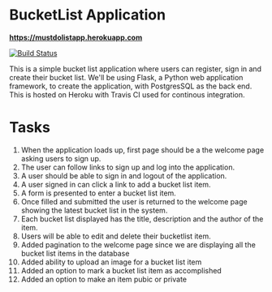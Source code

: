 # BucketList Application

**https://mustdolistapp.herokuapp.com**


[![Build Status](https://travis-ci.org/kunleAdeyinka/bucketlist-app.svg?branch=master)](https://travis-ci.org/kunleAdeyinka/bucketlist-app)

This is a simple bucket list application where users can register, sign in and create their bucket list. 
We'll be using Flask, a Python web application framework, to create the application, with PostgresSQL as the back end.
This is hosted on Heroku with Travis CI used for continous integration.

# Tasks
1. When the application loads up, first page should be a the welcome page asking users to sign up.
2. The user can follow links to sign up and log into the application.
3. A user should be able to sign in and logout of the application.
4. A user signed in can click a link to add a bucket list item.
5. A form is presented to enter a bucket list item.
6. Once filled and submitted the user is returned to the welcome page showing the latest bucket list in the system.
7. Each bucket list displayed has the title, description and the author of the item.
8. Users will be able to edit and delete their bucketlist item.
9. Added pagination to the welcome page since we are displaying all the bucket list items in the database
10. Added ability to upload an image for a bucket list item
11. Added an option to mark a bucket list item as accomplished
12. Added an option to make an item pubic or private
